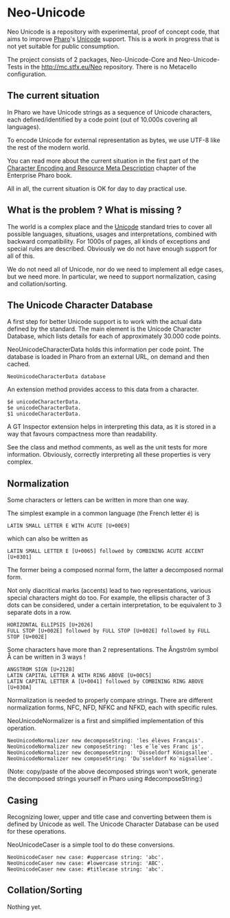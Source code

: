 # Neo-Unicode

Neo Unicode is a repository with experimental, proof of concept code, that aims to improve
[Pharo](http://www.pharo.org)'s [Unicode](https://en.wikipedia.org/wiki/Unicode) support. 
This is a work in progress that is not yet suitable for public consumption.

The project consists of 2 packages, Neo-Unicode-Core and Neo-Unicode-Tests
in the http://mc.stfx.eu/Neo repository. There is no Metacello configuration.


## The current situation

In Pharo we have Unicode strings as a sequence of Unicode characters, 
each defined/identified by a code point (out of 10.000s covering all languages).

To encode Unicode for external representation as bytes, we use UTF-8 like the rest of the modern world. 

You can read more about the current situation in the first part of the [Character Encoding and Resource Meta Description](http://files.pharo.org/books/enterprisepharo/book/Zinc-Encoding-Meta/Zinc-Encoding-Meta.html) chapter of the Enterprise Pharo book.

All in all, the current situation is OK for day to day practical use.


## What is the problem ? What is missing ?

The world is a complex place and the [Unicode](http://www.unicode.org) standard 
tries to cover all possible languages, situations, usages and interpretations, combined with backward compatibility. 
For 1000s of pages, all kinds of exceptions and special rules are described.
Obviously we do not have enough support for all of this.

We do not need all of Unicode, nor do we need to implement all edge cases, but we need more. 
In particular, we need to support normalization, casing and collation/sorting.


## The Unicode Character Database

A first step for better Unicode support is to work with the actual data defined by the standard.
The main element is the Unicode Character Database, which lists details for each of approximately 30.000 code points.

NeoUnicodeCharacterData holds this information per code point.
The database is loaded in Pharo from an external URL, on demand and then cached.

    NeoUnicodeCharacterData database
    
An extension method provides access to this data from a character.

    $é unicodeCharacterData.
    $e unicodeCharacterData.
    $1 unicodeCharacterData.

A GT Inspector extension helps in interpreting this data, 
as it is stored in a way that favours compactness more than readability.

See the class and method comments, as well as the unit tests for more information.
Obviously, correctly interpreting all these properties is very complex.


## Normalization

Some characters or letters can be written in more than one way.

The simplest example in a common language (the French letter é) is

    LATIN SMALL LETTER E WITH ACUTE [U+00E9]

which can also be written as

    LATIN SMALL LETTER E [U+0065] followed by COMBINING ACUTE ACCENT [U+0301]

The former being a composed normal form, the latter a decomposed normal form. 

Not only diacritical marks (accents) lead to two representations, various special characters might do too.
For example, the ellipsis character of 3 dots can be considered, under a certain interpretation, 
to be equivalent to 3 separate dots in a row.

    HORIZONTAL ELLIPSIS [U+2026]
    FULL STOP [U+002E] followed by FULL STOP [U+002E] followed by FULL STOP [U+002E]

Some characters have more than 2 representations. The Ångström symbol Å can be written in 3 ways !

    ANGSTROM SIGN [U+212B]
    LATIN CAPITAL LETTER A WITH RING ABOVE [U+00C5]
    LATIN CAPITAL LETTER A [U+0041] followed by COMBINING RING ABOVE [U+030A]

Normalization is needed to properly compare strings.
There are different normalization forms, NFC, NFD, NFKC and NFKD, each with specific rules.

NeoUnicodeNormalizer is a first and simplified implementation of this operation.

    NeoUnicodeNormalizer new decomposeString: 'les élèves Français'.
    NeoUnicodeNormalizer new composeString: 'les e´le`ves Franc ̧is'.
    NeoUnicodeNormalizer new decomposeString: 'Düsseldorf Königsallee'.
    NeoUnicodeNormalizer new composeString: 'Du¨sseldorf Ko¨nigsallee'.

(Note: copy/paste of the above decomposed strings won't work,
generate the decomposed strings yourself in Pharo using #decomposeString:)


## Casing

Recognizing lower, upper and title case and converting between them is defined by Unicode as well.
The Unicode Character Database can be used for these operations.

NeoUnicodeCaser is a simple tool to do these conversions.

    NeoUnicodeCaser new case: #uppercase string: 'abc'.
    NeoUnicodeCaser new case: #lowercase string: 'ABC'.
    NeoUnicodeCaser new case: #titlecase string: 'abc'.


## Collation/Sorting

Nothing yet.

